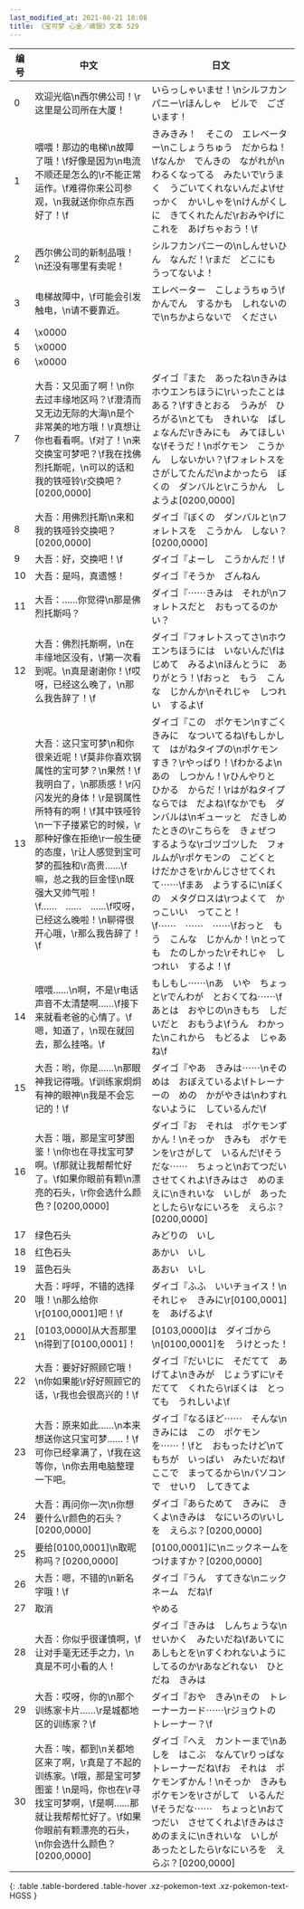 ```yaml
---
last_modified_at: 2021-08-21 18:08
title: 《宝可梦 心金／魂银》文本 529
---
```

| 编号 | 中文 | 日文 |
| ---- | ---- | ---- |
| 0 | 欢迎光临\n西尔佛公司！\r这里是公司所在大厦！ | いらっしゃいませ！\nシルフカンパニー\rほんしゃ　ビルで　ございます！ |
| 1 | 喂喂！那边的电梯\n故障了哦！\f好像是因为\n电流不顺还是怎么的\r不能正常运作。\f难得你来公司参观，\n我就送你你点东西好了！\f | きみきみ！　そこの　エレベーター\nこしょうちゅう　だからね！\fなんか　でんきの　ながれが\nわるくなってる　みたいで\rうまく　うごいてくれないんだよ\fせっかく　かいしゃを\nけんがくしに　きてくれたんだ\rおみやげに　これを　あげちゃおう！\f |
| 2 | 西尔佛公司的新制品哦！\n还没有哪里有卖呢！ | シルフカンパニーの\nしんせいひん　なんだ！\rまだ　どこにも　うってないよ！ |
| 3 | 电梯故障中，\f可能会引发触电，\n请不要靠近。 | エレベーター　こしょうちゅう\fかんでん　するかも　しれないので\nちかよらないで　ください |
| 4 | \x0000 |  |
| 5 | \x0000 |  |
| 6 | \x0000 |  |
| 7 | 大吾：又见面了啊！\n你去过丰缘地区吗？\f澄清而又无边无际的大海\n是个非常美的地方哦！\r真想让你也看看啊。\f对了！\n来交换宝可梦吧？\f我在找佛烈托斯呢，\n可以的话和我的铁哑铃\r交换吧？[0200,0000] | ダイゴ『また　あったね\nきみは　ホウエンちほうに\rいったことは　ある？\fすきとおる　うみが　ひろがる\nとても　きれいな　ばしょなんだ\rきみにも　みてほしいな\fそうだ！\nポケモン　こうかん　しないかい？\fフォレトスを　さがしてたんだ\nよかったら　ぼくの　ダンバルと\rこうかん　しようよ[0200,0000] |
| 8 | 大吾：用佛烈托斯\n来和我的铁哑铃交换吧？[0200,0000] | ダイゴ『ぼくの　ダンバルと\nフォレトスを　こうかん　しない？[0200,0000] |
| 9 | 大吾：好，交换吧！\f | ダイゴ『よーし　こうかんだ！\f |
| 10 | 大吾：是吗，真遗憾！ | ダイゴ『そうか　ざんねん |
| 11 | 大吾：……你觉得\n那是佛烈托斯吗？ | ダイゴ『⋯⋯きみは　それが\nフォレトスだと　おもってるのかい？ |
| 12 | 大吾：佛烈托斯啊，\n在丰缘地区没有，\f第一次看到呢。\n真是谢谢你！\f哎呀，已经这么晚了，\n那么我告辞了！\f | ダイゴ『フォレトスってさ\nホウエンちほうには　いないんだ\fはじめて　みるよ\nほんとうに　ありがとう！\fおっと　もう　こんな　じかんか\nそれじゃ　しつれい　するよ\f |
| 13 | 大吾：这只宝可梦\n和你很亲近呢！\f莫非你喜欢钢属性的宝可梦？\n果然！\f我明白了，\n那质感！\r闪闪发光的身体！\r是钢属性所特有的啊！\f其中铁哑铃\n一下子搂紧它的时候，\r那种好像在拒绝\r一般生硬的态度，\r让人感觉到宝可梦的孤独和\r高贵……\f嘛，总之我的巨金怪\n既强大又帅气啦！\f……　……　……\f哎呀，已经这么晚啦！\n聊得很开心哦，\r那么我告辞了！\f | ダイゴ『この　ポケモン\nすごく　きみに　なついてるね\fもしかして　はがねタイプの\nポケモン　すき？\rやっぱり！\fわかるよ\nあの　しつかん！\rひんやりと　ひかる　からだ！\rはがねタイプ　ならでは　だよね\fなかでも　ダンバルは\nギューッと　だきしめたときの\rこちらを　きょぜつ　するような\rゴツゴツした　フォルムが\rポケモンの　こどくと　けだかさを\rかんじさせてくれて⋯⋯\fまあ　ようするに\nぼくの　メタグロスは\rつよくて　かっこいい　ってこと！\f⋯⋯　⋯⋯　⋯⋯\fおっと　もう　こんな　じかんか！\nとっても　たのしかった\rそれじゃ　しつれい　するよ！\f |
| 14 | 喂喂……\n啊，不是\r电话声音不太清楚啊……\f接下来就看老爸的心情了。\f嗯，知道了，\n现在就回去，那么挂咯。\f | もしもし⋯⋯\nあ　いや　ちょっと\rでんわが　とおくてね⋯⋯\fあとは　おやじの\nきもち　しだいだと　おもうよ\fうん　わかった\nこれから　もどるよ　じゃあね\f |
| 15 | 大吾：哟，你是……\n那眼神我记得哦。\f训练家炯炯有神的眼神\n我是不会忘记的！\f | ダイゴ『やあ　きみは⋯⋯\nそのめは　おぼえているよ\fトレーナーの　めの　かがやきは\nわすれないように　しているんだ\f |
| 16 | 大吾：哦，那是宝可梦图鉴！\n你也在寻找宝可梦啊。\f那就让我帮帮忙好了。\f如果你眼前有颗\n漂亮的石头，\r你会选什么颜色？[0200,0000] | ダイゴ『お　それは　ポケモンずかん！\nそっか　きみも　ポケモンを\rさがして　いるんだ\fそうだな⋯⋯　ちょっと\nおてつだい　させてくれよ\fきみはさ　めのまえに\nきれいな　いしが　あったとしたら\rなにいろを　えらぶ？[0200,0000] |
| 17 | 绿色石头 | みどりの　いし |
| 18 | 红色石头 | あかい　いし |
| 19 | 蓝色石头 | あおい　いし |
| 20 | 大吾：呼呼，不错的选择哦！\n那么给你\r[0100,0001]吧！\f | ダイゴ『ふふ　いいチョイス！\nそれじゃ　きみに\r[0100,0001]を　あげるよ\f |
| 21 | [0103,0000]从大吾那里\n得到了[0100,0001]！ | [0103,0000]は　ダイゴから\n[0100,0001]を　うけとった！ |
| 22 | 大吾：要好好照顾它哦！\n你如果能\r好好照顾它的话，\r我也会很高兴的！\f | ダイゴ『だいじに　そだてて　あげてよ\nきみが　じょうずに\rそだてて　くれたら\rぼくは　とっても　うれしいよ\f |
| 23 | 大吾：原来如此……\n本来想送你这只宝可梦……！\f可你已经拿满了，\f我在这等你，\n你去用电脑整理一下吧。 | ダイゴ『なるほど⋯⋯　そんな\nきみには　この　ポケモンを⋯⋯！\fと　おもったけど\nてもちが　いっぱい　みたいだね\fここで　まってるから\nパソコンで　せいり　してきてよ |
| 24 | 大吾：再问你一次\n你想要什么\r颜色的石头？[0200,0000] | ダイゴ『あらためて　きみに　きくよ\nきみは　なにいろの\rいしを　えらぶ？[0200,0000] |
| 25 | 要给[0100,0001]\n取昵称吗？[0200,0000] | [0100,0001]に\nニックネームを　つけますか？[0200,0000] |
| 26 | 大吾：嗯，不错的\n新名字哦！\f | ダイゴ『うん　すてきな\nニックネーム　だね\f |
| 27 | 取消 | やめる |
| 28 | 大吾：你似乎很谨慎啊，\f让对手毫无还手之力，\n真是不可小看的人！ | ダイゴ『きみは　しんちょうな\nせいかく　みたいだね\fあいてに　あしもとを\nすくわれないように　してるのか\rあなどれない　ひとだね　きみは |
| 29 | 大吾：哎呀，你的\n那个训练家卡片……\r是城都地区的训练家？\f | ダイゴ『おや　きみ\nその　トレーナーカード⋯⋯\rジョウトの　トレーナー？\f |
| 30 | 大吾：唉，都到\n关都地区来了啊，\r真是了不起的训练家。\f哦，那是宝可梦图鉴！\n是吗，你也在\r寻找宝可梦啊，\f是啊……那就让我帮帮忙好了。\f如果你眼前有颗漂亮的石头，\n你会选什么颜色？[0200,0000] | ダイゴ『へえ　カントーまで\nあしを　はこぶ　なんて\rりっぱな　トレーナーだね\fお　それは　ポケモンずかん！\nそっか　きみも　ポケモンを\rさがして　いるんだ\fそうだな⋯⋯　ちょっと\nおてつだい　させてくれよ\fきみはさ　めのまえに\nきれいな　いしが　あったとしたら\rなにいろを　えらぶ？[0200,0000] |
{: .table .table-bordered .table-hover .xz-pokemon-text .xz-pokemon-text-HGSS }